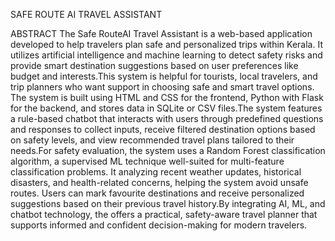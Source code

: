 SAFE ROUTE AI TRAVEL ASSISTANT

ABSTRACT
The Safe RouteAI Travel Assistant is a web-based application developed to help travelers plan safe and personalized trips within Kerala. It utilizes artificial intelligence and machine learning to detect safety risks and provide smart destination suggestions based on user preferences like budget and interests.This system is helpful for tourists, local travelers, and trip planners who want support in choosing safe and smart travel options. The system is built using HTML and CSS for the frontend, Python with Flask for the backend, and stores data in SQLite or CSV files.The system features a rule-based chatbot that interacts with users through predefined questions and responses to collect inputs, receive filtered destination options based on safety
levels, and view recommended travel plans tailored to their needs.For safety evaluation, the system uses a Random Forest classification algorithm, a supervised ML technique well-suited for multi-feature classification problems. It analyzing recent weather updates, historical disasters, and health-related concerns, helping the system avoid unsafe routes. Users can mark favourite destinations and receive personalized suggestions based on their previous travel history.By integrating AI, ML, and chatbot technology, the offers a practical, safety-aware travel planner that supports informed and confident decision-making for modern travelers.
